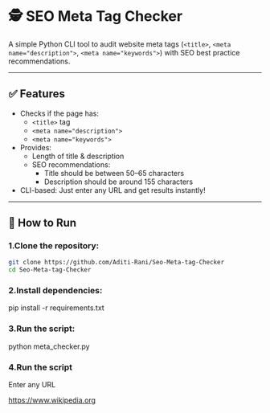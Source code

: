 # 🕵️ SEO Meta Tag Checker

A simple Python CLI tool to audit website meta tags (`<title>`, `<meta name="description">`, `<meta name="keywords">`) with SEO best practice recommendations.

---

## ✅ Features

- Checks if the page has:
  - `<title>` tag
  - `<meta name="description">`
  - `<meta name="keywords">`
- Provides:
  - Length of title & description
  - SEO recommendations:
    - Title should be between 50–65 characters
    - Description should be around 155 characters
- CLI-based: Just enter any URL and get results instantly!

---

## 🚀 How to Run

### 1.**Clone the repository:**

```bash
git clone https://github.com/Aditi-Rani/Seo-Meta-tag-Checker
cd Seo-Meta-tag-Checker
```
### 2.Install dependencies:

pip install -r requirements.txt

### 3.Run the script:
python meta_checker.py

### 4.Run the script
<b2>Enter any URL</b2><br>

https://www.wikipedia.org
